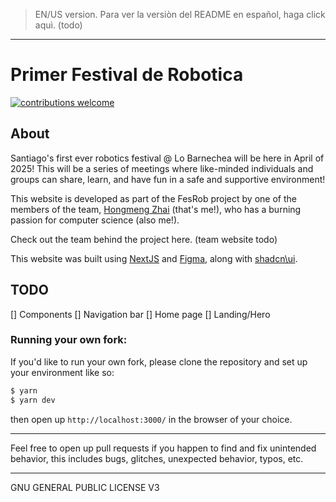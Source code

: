 > EN/US version. Para ver la versiòn del README en español, haga click aquì. (todo)

---

# Primer Festival de Robotica

[![contributions welcome](https://img.shields.io/badge/contributions-welcome-brightgreen.svg?style=flat)](https://github.com/Zhai90/festival-robotica/issues)

## About

Santiago's first ever robotics festival @ Lo Barnechea will be here in April of 2025! This will be a series of meetings where like-minded individuals and groups can share, learn, and have fun in a safe and supportive environment!

This website is developed as part of the FesRob project by one of the members of the team, [Hongmeng Zhai](https://github.com/Zhai90/) (that's me!), who has a burning passion for computer science (also me!).

Check out the team behind the project here. (team website todo)

This website was built using [NextJS](https://nextjs.org) and [Figma](https://figma.com), along with [shadcn\ui](https://ui.shadcn.com).

## TODO
[] Components
    [] Navigation bar
[] Home page
    [] Landing/Hero

### Running your own fork:

If you'd like to run your own fork, please clone the repository and set up your environment like so: 

```sh
$ yarn
$ yarn dev
```

then open up `http://localhost:3000/` in the browser of your choice.

---

Feel free to open up pull requests if you happen to find and fix unintended behavior, this includes bugs, glitches, unexpected behavior, typos, etc.

---

GNU GENERAL PUBLIC LICENSE V3

